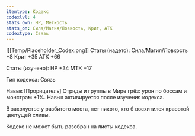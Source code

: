 ```yaml
---
itemtype: Кодекс
codexlvl: 4
stats_own: HP, Меткость
stats_on: Сила/Магия/Ловкость, Крит, АТК
codextype: Связь
---
```

![[Temp/Placeholder_Codex.png]]
Статы (надето):
Сила/Магия/Ловкость +8
Крит +35
АТК +66

Статы (изучено):
HP +34
МТК +17

Тип кодекса: Связь


Навык
[Прорицатель] Отряды и группы в Мире грёз: урон по боссам и монстрам +1%. Навык активируется после изучения кодекса.

В захолустье у разбитого моста, нет никого, кто б восхитился красотой цветущей сливы.

Кодекс не может быть разобран на листы кодекса.

